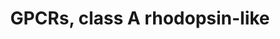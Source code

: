 ---
annotations:
- id: PW:0000125
  parent: signaling pathway
  type: Pathway Ontology
  value: G protein mediated signaling pathway
authors:
- Nsalomonis
- MaintBot
- BruceConklin
- Khanspers
- Christine Chichester
- Egonw
- Eweitz
citedin:
- link: 10.1016/j.forsciint.2016.06.027
  title: Simultaneous time course analysis of multiple markers based on DNA microarray
    in incised wound in skeletal muscle for wound aging (2016)
description: This pathway was created using the GPCRDB (Horn et al., 1998), http://www.gpcr.org/7tm/
  (originally at http://www.cmbi.kun.nl/7tm/). The groupings are based on the GPCR
  phylogenetic tree available from the GPCRDB and the training sets used by Karchin
  et al. (Bioinformatics, 2002, pg. 147-159). The labels indicate children and grandchildren
  of the various classes of GPCRs as described by these references.
last-edited: 2021-05-23
organisms:
- Mus musculus
redirect_from:
- /index.php/Pathway:WP189
- /instance/WP189
- /instance/WP189_r117889
revision: r117889
schema-jsonld:
- '@context': https://schema.org/
  '@id': https://wikipathways.github.io/pathways/WP189.html
  '@type': Dataset
  creator:
    '@type': Organization
    name: WikiPathways
  description: This pathway was created using the GPCRDB (Horn et al., 1998), http://www.gpcr.org/7tm/
    (originally at http://www.cmbi.kun.nl/7tm/). The groupings are based on the GPCR
    phylogenetic tree available from the GPCRDB and the training sets used by Karchin
    et al. (Bioinformatics, 2002, pg. 147-159). The labels indicate children and grandchildren
    of the various classes of GPCRs as described by these references.
  keywords:
  - Adora2a
  - Adora2b
  - Adora3
  - Adra1a
  - Adra1b
  - Adra1d
  - Adra2a
  - Adra2b
  - Adra2c
  - Adrb1
  - Adrb2
  - Adrb3
  - Agtr1
  - Agtr1b
  - Agtr2
  - Agtrl1
  - Avp
  - Avpr1a
  - Avpr1b
  - Avpr2
  - Bdkrb1
  - Bdkrb2
  - Blr1
  - Brs3
  - C3ar1
  - C5r1
  - Ccbp2
  - Cckar
  - Cckbr
  - Ccr1
  - Ccr1l1
  - Ccr2
  - Ccr3
  - Ccr4
  - Ccr5
  - Ccr6
  - Ccr8
  - Ccr9
  - Ccrl2
  - Chrm1
  - Chrm2
  - Chrm3
  - Chrm4
  - Cmklr1
  - Cmkor1
  - Cnr1
  - Cnr2
  - Cx3cr1
  - Cxcr3
  - Cxcr4
  - Cysltr1
  - Dopamine
  - Drd3
  - Drd4
  - Ednrb
  - F2r
  - F2rl1
  - F2rl2
  - F2rl3
  - Fpr-rs1
  - Fpr-rs2
  - Fpr-rs3
  - Fpr-rs4
  - Fpr1
  - Fprl1
  - Fshr
  - Gabbr1
  - Galr1
  - Galr2
  - Galr3
  - Gpr109b
  - Gpr12
  - Gpr19
  - Gpr27
  - Gpr3
  - Gpr30
  - Gpr33
  - Gpr34
  - Gpr35
  - Gpr37
  - Gpr37l1
  - Gpr44
  - Gpr45
  - Gpr50
  - Gpr63
  - Gpr65
  - Gpr83
  - Gpr87
  - Grpr
  - Histamine
  - Hrh1
  - Hrh2
  - Htr1a
  - Htr1b
  - Htr1d
  - Htr1f
  - Htr2a
  - Htr2b
  - Htr2c
  - Htr4
  - Htr5a
  - Htr5b
  - Htr6
  - Htr7
  - Il8rb
  - Lhcgr
  - Ltb4r1
  - Mas1
  - Mc1r
  - Mc2r
  - Mc3r
  - Mc4r
  - Mc5r
  - Melatonin
  - Mtnr1a
  - Nmbr
  - Nmur1
  - Npy1r
  - Npy2r
  - Npy5r
  - Npy6r
  - Ntsr1
  - Ntsr2
  - Olfr1355
  - Olfr143
  - Olfr144
  - Olfr145
  - Olfr146
  - Olfr148
  - Olfr15
  - Olfr151
  - Olfr155
  - Olfr156
  - Olfr157
  - Olfr159
  - Olfr16
  - Olfr160
  - Olfr17
  - Olfr19
  - Olfr2
  - Olfr242
  - Olfr27
  - Olfr44
  - Olfr480
  - Olfr49
  - Olfr6
  - Olfr70
  - Olfr701
  - Olfr703
  - Olfr704
  - Olfr705
  - Olfr706
  - Olfr707
  - Olfr708
  - Olfr71
  - Olfr710
  - Olfr711
  - Olfr713
  - Olfr714
  - Olfr715
  - Olfr716
  - Olfr749
  - Olfr870
  - Olfr874
  - Olfr876
  - Olfr878
  - Olfr887
  - Olfr888
  - Olfr889
  - Olfr893
  - Olfr894
  - Olfr926
  - Olfr930
  - Olfr933
  - Olfr934
  - Olfr937
  - Olfr938
  - Olfr943
  - Olfr944
  - Olfr945
  - Olfr948
  - Olfr954
  - Olfr955
  - Olfr957
  - Olfr959
  - Olfr960
  - Olfr961
  - Olfr968
  - Olfr970
  - Olfr971
  - Olfr972
  - Opn1mw
  - Opn1sw
  - Opn3
  - Opn4
  - Oprd1
  - Oprk1
  - Oprl1
  - Oprm1
  - Oxt
  - Oxtr
  - P2ry1
  - P2ry12
  - P2ry13
  - P2ry14
  - P2ry2
  - P2ry4
  - P2ry6
  - Ppyr1
  - Ptafr
  - Ptgdr
  - Ptger1
  - Ptger2
  - Ptger3
  - Ptger4
  - Ptgfr
  - Ptgir
  - Q9EPG0
  - Q9EPV1
  - Q9EQ94
  - Rgr
  - Rho
  - Rrh
  - Serotonin
  - Sstr1
  - Sstr2
  - Sstr3
  - Sstr4
  - Sstr5
  - Sucnr1
  - Tbxa2r
  - Tcp10c
  - Thromboxane
  - Trhr
  - Trhr2
  - Tshr
  license: CC0
  name: GPCRs, class A rhodopsin-like
seo: CreativeWork
title: GPCRs, class A rhodopsin-like
wpid: WP189
---